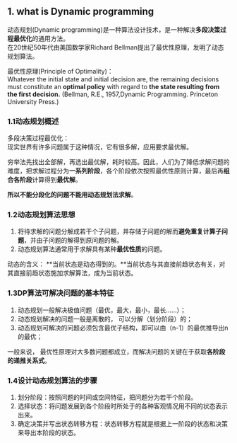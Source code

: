 ## 1. what is Dynamic programming
动态规划(Dynamic programming)是一种算法设计技术，是一种解决**多段决策过程最优化**的通用方法。    
在20世纪50年代由美国数学家Richard Bellman提出了最优性原理，发明了动态规划算法。  

最优性原理(Principle of Optimality)：  
Whatever the initial state and initial decision are, the remaining decisions must constitute an **optimal policy** with regard to **the state resulting from the first decision.** (Bellman, R.E., 1957,Dynamic Programming. Princeton University Press.)  

### 1.1动态规划概述  
多段决策过程最优化：  
现实世界有许多问题属于这种情况，它有很多解，应用要求最优解。   

穷举法先找出全部解，再选出最优解，耗时较高。因此，人们为了降低求解问题的难度，把求解过程分为**一系列阶段**，各个阶段依次按照最优性原则计算，最后再**组合各阶段**计算得到**最优解**。  

**所以不能分段化的问题不能用动态规划法求解**。  

### 1.2动态规划算法思想  
1. 将待求解的问题分解成若干个子问题，并存储子问题的解而**避免重复计算子问题**，并由子问题的解得到原问题的解。  
2. 动态规划算法通常用于求解具有某种**最优性质**的问题。  

动态的含义： **当前状态是动态得到的。**当前状态与其直接前趋状态有关，对其直接前趋状态施加求解算法，成为当前状态。  

### 1.3DP算法可解决问题的基本特征    
1. 动态规划一般解决极值问题（最优，最大，最小，最长……）；  
2. 动态规划解决的问题一般是离散的， 可以分解（划分阶段）的；  
3. 动态规划可解决的问题必须包含最优子结构，即可以由（n-1）的最优推导出n的最优；  

一般来说， 最优性原理对大多数问题都成立，而解决问题的关键在于获取**各阶段的递推关系式**。  

### 1.4设计动态规划算法的步骤    
1. 划分阶段：按照问题的时间或空间特征，把问题分为若干个阶段。  
2. 选择状态：将问题发展到各个阶段时所处于的各种客观情况用不同的状态表示出来。  
3. 确定决策并写出状态转移方程：状态转移方程就是根据上一阶段的状态和决策来导出本阶段的状态。  
